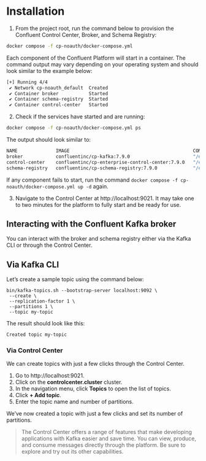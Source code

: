 # Installation

1. From the project root, run the command below to provision the Confluent Control Center, Broker, and Schema Registry:

```sh
docker compose -f cp-noauth/docker-compose.yml
```

Each component of the Confluent Platform will start in a container. The command output may vary depending on your operating system and should look similar to the example below:

```sh
[+] Running 4/4
 ✔ Network cp-noauth_default  Created
 ✔ Container broker           Started
 ✔ Container schema-registry  Started
 ✔ Container control-center   Started
```

2. Check if the services have started and are running:

```sh
docker compose -f cp-noauth/docker-compose.yml ps
```

The output should look similar to:

```sh
NAME              IMAGE                                             COMMAND                  SERVICE           CREATED         STATUS         PORTS
broker            confluentinc/cp-kafka:7.9.0                       "/etc/confluent/dock…"   broker            2 minutes ago   Up 2 minutes   0.0.0.0:9092->9092/tcp, :::9092->9092/tcp, 0.0.0.0:9101->9101/tcp, :::9101->9101/tcp
control-center    confluentinc/cp-enterprise-control-center:7.9.0   "/etc/confluent/dock…"   control-center    2 minutes ago   Up 2 minutes   0.0.0.0:9021->9021/tcp, :::9021->9021/tcp
schema-registry   confluentinc/cp-schema-registry:7.9.0             "/etc/confluent/dock…"   schema-registry   2 minutes ago   Up 2 minutes   0.0.0.0:8081->8081/tcp, :::8081->8081/tcp
```

If any component fails to start, run the command `docker compose -f cp-noauth/docker-compose.yml up -d` again.

3. Navigate to the Control Center at http://localhost:9021. It may take one to two minutes for the platform to fully start and be ready for use.

## Interacting with the Confluent Kafka broker

You can interact with the broker and schema registry either via the Kafka CLI or through the Control Center.

## Via Kafka CLI

Let’s create a sample topic using the command below:

```
bin/kafka-topics.sh --bootstrap-server localhost:9092 \
 --create \
 --replication-factor 1 \
 --partitions 1 \
 --topic my-topic
```

The result should look like this:

```sh
Created topic my-topic
``` 

### Via Control Center

We can create topics with just a few clicks through the Control Center.

1. Go to http://localhost:9021.
2. Click on the **controlcenter.cluster** cluster.
3. In the navigation menu, click **Topics** to open the list of topics.
4. Click **+ Add topic**.
5. Enter the topic name and number of partitions.

We’ve now created a topic with just a few clicks and set its number of partitions.

> The Control Center offers a range of features that make developing applications with Kafka easier and save time. You can view, produce, and consume messages directly through the platform. Be sure to explore and try out its other capabilities.